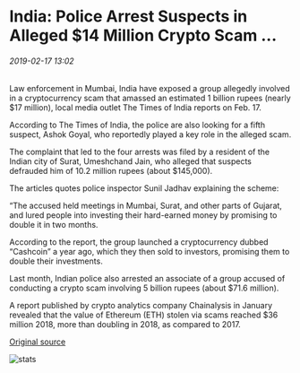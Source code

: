 # India: Police Arrest Suspects in Alleged $14 Million Crypto Scam ...

###### 2019-02-17 13:02

Law enforcement in Mumbai, India have exposed a group allegedly involved in a cryptocurrency scam that amassed an estimated 1 billion rupees (nearly $17 million), local media outlet The Times of India reports on Feb. 17.

According to The Times of India, the police are also looking for a fifth suspect, Ashok Goyal, who reportedly played a key role in the alleged scam.

The complaint that led to the four arrests was filed by a resident of the Indian city of Surat, Umeshchand Jain, who alleged that suspects defrauded him of 10.2 million rupees (about $145,000).

The articles quotes police inspector Sunil Jadhav explaining the scheme:

“The accused held meetings in Mumbai, Surat, and other parts of Gujarat, and lured people into investing their hard-earned money by promising to double it in two months.

According to the report, the group launched a cryptocurrency dubbed “Cashcoin” a year ago, which they then sold to investors, promising them to double their investments.

Last month, Indian police also arrested an associate of a group accused of conducting a crypto scam involving 5 billion rupees (about $71.6 million).

A report published by crypto analytics company Chainalysis in January revealed that the value of Ethereum (ETH) stolen via scams reached $36 million 2018, more than doubling in 2018, as compared to 2017.

[Original source](https://cointelegraph.com/news/india-police-arrest-suspects-in-alleged-14-million-crypto-scam)

![stats](https://c.statcounter.com/11760860/0/a89fa40b/1/ "stats")